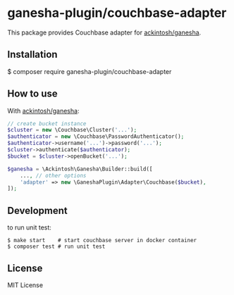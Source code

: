 # ganesha-plugin/couchbase-adapter

This package provides Couchbase adapter for [ackintosh/ganesha](https://packagist.org/packages/ackintosh/ganesha).


## Installation

$ composer require ganesha-plugin/couchbase-adapter


## How to use

With [ackintosh/ganesha](https://packagist.org/packages/ackintosh/ganesha):

```php
// create bucket instance
$cluster = new \Couchbase\Cluster('...');
$authenticator = new \Couchbase\PasswordAuthenticator();
$authenticator->username('...')->password('...');
$cluster->authenticate($authenticator);
$bucket = $cluster->openBucket('...');

$ganesha = \Ackintosh\Ganesha\Builder::build([
    ..., // other options
    'adapter' => new \GaneshaPlugin\Adapter\Couchbase($bucket),
]);
```

## Development

to run unit test:

```
$ make start    # start couchbase server in docker container
$ composer test # run unit test
```

## License

MIT License
